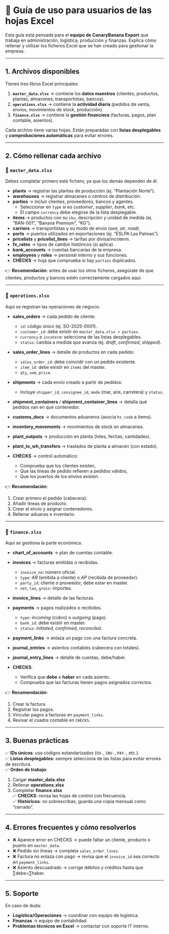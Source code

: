 # 📑 Guía de uso para usuarios de las hojas Excel

Esta guía está pensada para el **equipo de CanaryBanana Export** que trabaja en administración, logística, producción y finanzas. Explica cómo rellenar y utilizar los ficheros Excel que se han creado para gestionar la empresa.

---

## 1. Archivos disponibles

Tienes tres libros Excel principales:

1. **`master_data.xlsx`** → contiene los **datos maestros** (clientes, productos, plantas, almacenes, transportistas, bancos).  
2. **`operations.xlsx`** → contiene la **actividad diaria** (pedidos de venta, envíos, movimientos de stock, producción).  
3. **`finance.xlsx`** → contiene la **gestión financiera** (facturas, pagos, plan contable, asientos).  

Cada archivo tiene varias hojas. Están preparadas con **listas desplegables** y **comprobaciones automáticas** para evitar errores.

---

## 2. Cómo rellenar cada archivo

### 📒 `master_data.xlsx`
Debes completar primero este fichero, ya que los demás dependen de él.

- **plants** → registrar las plantas de producción (ej. “Plantación Norte”).  
- **warehouses** → registrar almacenes o centros de distribución.  
- **parties** → incluir clientes, proveedores, bancos y agentes.  
  - Seleccionar en `type` si es *customer*, *supplier*, *bank*, etc.  
  - El campo `currency` debe elegirse de la lista desplegable.  
- **items** → productos con su `sku`, descripción y unidad de medida (ej. “BAN-001”, “Banana Premium”, “KG”).  
- **carriers** → transportistas y su modo de envío (*sea*, *air*, *road*).  
- **ports** → puertos utilizados en exportaciones (ej. “ESLPA Las Palmas”).  
- **pricelists** y **pricelist_lines** → tarifas por divisa/incoterm.  
- **fx_rates** → tipos de cambio históricos (si aplica).  
- **bank_accounts** → cuentas bancarias de la empresa.  
- **employees** y **roles** → personal interno y sus funciones.  
- **CHECKS** → hoja que comprueba si hay `parties` duplicados.  

👉 **Recomendación**: antes de usar los otros ficheros, asegúrate de que clientes, productos y bancos estén correctamente cargados aquí.

---

### 📒 `operations.xlsx`
Aquí se registran las operaciones de negocio.

- **sales_orders** → cada pedido de cliente:  
  - `id`: código único (ej. SO-2025-0001).  
  - `customer_id`: debe existir en `master_data.xlsx > parties`.  
  - `currency` e `incoterm`: selecciona de las listas desplegables.  
  - `status`: cambia a medida que avanza (ej. *draft*, *confirmed*, *shipped*).  

- **sales_order_lines** → detalle de productos en cada pedido:  
  - `sales_order_id`: debe coincidir con un pedido existente.  
  - `item_id`: debe existir en `items` del master.  
  - `qty`, `uom`, `price`.  

- **shipments** → cada envío creado a partir de pedidos:  
  - Incluye `shipper_id`, `consignee_id`, `mode` (mar, aire, carretera) y `status`.  

- **shipment_containers** / **shipment_container_lines** → detalla qué pedidos van en qué contenedor.  

- **customs_docs** → documentos aduaneros (asocia `hs_code` a ítems).  

- **inventory_movements** → movimientos de stock en almacenes.  

- **plant_outputs** → producción en planta (lotes, fechas, cantidades).  

- **plant_to_wh_transfers** → traslados de planta a almacén (con estado).  

- **CHECKS** → control automático:  
  - Comprueba que los clientes existen,  
  - Que las líneas de pedido refieren a pedidos válidos,  
  - Que los puertos de los envíos existen.  

👉 **Recomendación**:  
1. Crear primero el pedido (cabecera).  
2. Añadir líneas de producto.  
3. Crear el envío y asignar contenedores.  
4. Rellenar aduanas e inventario.

---

### 📒 `finance.xlsx`
Aquí se gestiona la parte económica.

- **chart_of_accounts** → plan de cuentas contable.  
- **invoices** → facturas emitidas o recibidas.  
  - `invoice_no`: número oficial.  
  - `type`: *AR* (emitida a cliente) o *AP* (recibida de proveedor).  
  - `party_id`: cliente o proveedor, debe estar en master.  
  - `net`, `tax`, `gross`: importes.  

- **invoice_lines** → detalle de las facturas.  

- **payments** → pagos realizados o recibidos.  
  - `type`: *incoming* (cobro) o *outgoing* (pago).  
  - `bank_id`: debe existir en master.  
  - `status`: *initiated*, *confirmed*, *reconciled*.  

- **payment_links** → enlaza un pago con una factura concreta.  

- **journal_entries** → asientos contables (cabecera con totales).  
- **journal_entry_lines** → detalle de cuentas, debe/haber.  

- **CHECKS**:  
  - Verifica que **debe = haber** en cada asiento.  
  - Comprueba que las facturas tienen pagos asignados correctos.  

👉 **Recomendación**:  
1. Crear la factura.  
2. Registrar los pagos.  
3. Vincular pagos a facturas en `payment_links`.  
4. Revisar el cuadre contable en `CHECKS`.

---

## 3. Buenas prácticas

✅ **IDs únicos**: usa códigos estandarizados (`SO-`, `INV-`, `PAY-`, etc.).  
✅ **Listas desplegables**: siempre selecciona de las listas para evitar errores de escritura.  
✅ **Orden de trabajo**:  
1. Cargar **master_data.xlsx**  
2. Rellenar **operations.xlsx**  
3. Completar **finance.xlsx**  
✅ **CHECKS**: revisa las hojas de control con frecuencia.  
✅ **Históricos**: no sobrescribas, guarda una copia mensual como “cerrado”.  

---

## 4. Errores frecuentes y cómo resolverlos

- ❌ Aparece error en CHECKS → puede faltar un cliente, producto o puerto en `master_data`.  
- ❌ Pedido sin líneas → completa `sales_order_lines`.  
- ❌ Factura no enlaza con pago → revisa que el `invoice_id` sea correcto en `payment_links`.  
- ❌ Asiento descuadrado → corrige débitos y créditos hasta que ∑debe=∑haber.  

---

## 5. Soporte

En caso de duda:  
- **Logística/Operaciones** → coordinar con equipo de logística.  
- **Finanzas** → equipo de contabilidad.  
- **Problemas técnicos en Excel** → contactar con soporte IT interno.  
